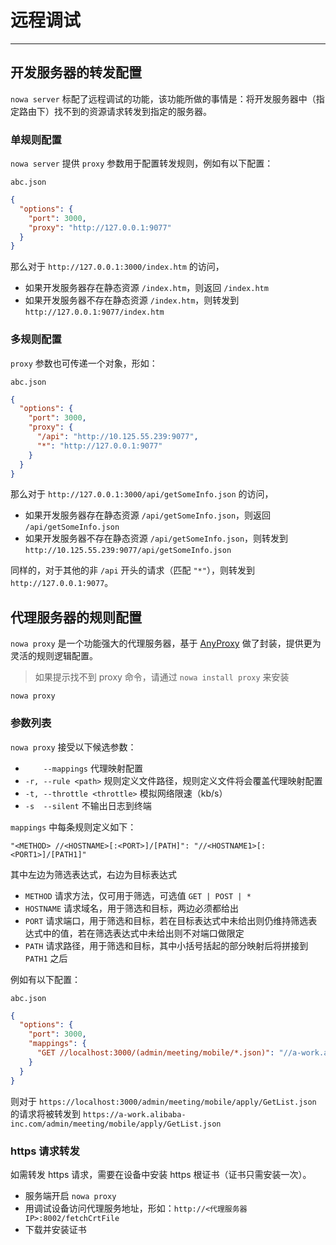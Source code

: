 # 远程调试

---

## 开发服务器的转发配置

`nowa server` 标配了远程调试的功能，该功能所做的事情是：将开发服务器中（指定路由下）找不到的资源请求转发到指定的服务器。

### 单规则配置

`nowa server` 提供 `proxy` 参数用于配置转发规则，例如有以下配置：

`abc.json`
```json
{
  "options": {
    "port": 3000,
    "proxy": "http://127.0.0.1:9077"
  }
}
```

那么对于 `http://127.0.0.1:3000/index.htm` 的访问，
- 如果开发服务器存在静态资源 `/index.htm`，则返回 `/index.htm`
- 如果开发服务器不存在静态资源 `/index.htm`，则转发到 `http://127.0.0.1:9077/index.htm`

### 多规则配置

`proxy` 参数也可传递一个对象，形如：

`abc.json`
```json
{
  "options": {
    "port": 3000,
    "proxy": {
      "/api": "http://10.125.55.239:9077",
      "*": "http://127.0.0.1:9077"
    }
  }
}
```

那么对于 `http://127.0.0.1:3000/api/getSomeInfo.json` 的访问，
- 如果开发服务器存在静态资源 `/api/getSomeInfo.json`，则返回 `/api/getSomeInfo.json`
- 如果开发服务器不存在静态资源 `/api/getSomeInfo.json`，则转发到 `http://10.125.55.239:9077/api/getSomeInfo.json`

同样的，对于其他的非 `/api` 开头的请求（匹配 `"*"`），则转发到 `http://127.0.0.1:9077`。

## 代理服务器的规则配置

`nowa proxy` 是一个功能强大的代理服务器，基于 [AnyProxy](http://anyproxy.io/) 做了封装，提供更为灵活的规则逻辑配置。

> 如果提示找不到 proxy 命令，请通过 `nowa install proxy` 来安装

```shell
nowa proxy
```

### 参数列表

`nowa proxy` 接受以下候选参数：

- `    --mappings` 代理映射配置
- `-r, --rule <path>` 规则定义文件路径，规则定义文件将会覆盖代理映射配置
- `-t, --throttle <throttle>` 模拟网络限速（kb/s）
- `-s  --silent` 不输出日志到终端

`mappings` 中每条规则定义如下：

```
"<METHOD> //<HOSTNAME>[:<PORT>]/[PATH]": "//<HOSTNAME1>[:<PORT1>]/[PATH1]"
```

其中左边为筛选表达式，右边为目标表达式
- `METHOD` 请求方法，仅可用于筛选，可选值 `GET | POST | *`
- `HOSTNAME` 请求域名，用于筛选和目标，两边必须都给出
- `PORT` 请求端口，用于筛选和目标，若在目标表达式中未给出则仍维持筛选表达式中的值，若在筛选表达式中未给出则不对端口做限定
- `PATH` 请求路径，用于筛选和目标，其中小括号括起的部分映射后将拼接到 `PATH1` 之后

例如有以下配置：

`abc.json`
```json
{
  "options": {
    "port": 3000,
    "mappings": {
      "GET //localhost:3000/(admin/meeting/mobile/*.json)": "//a-work.alibaba-inc.com:443"
    }
  }
}
```

则对于 `https://localhost:3000/admin/meeting/mobile/apply/GetList.json` 的请求将被转发到 `https://a-work.alibaba-inc.com/admin/meeting/mobile/apply/GetList.json`

### https 请求转发

如需转发 https 请求，需要在设备中安装 https 根证书（证书只需安装一次）。

- 服务端开启 `nowa proxy`
- 用调试设备访问代理服务地址，形如：`http://<代理服务器 IP>:8002/fetchCrtFile`
- 下载并安装证书
